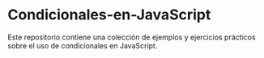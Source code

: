 # Condicionales-en-JavaScript
Este repositorio contiene una colección de ejemplos y ejercicios prácticos sobre el uso de condicionales en JavaScript.
